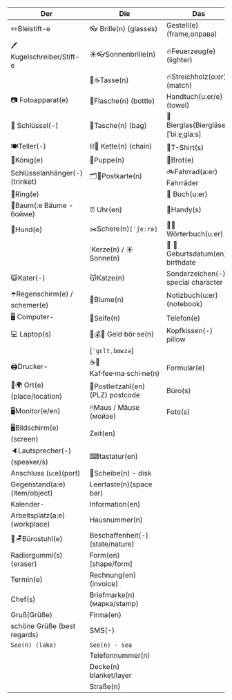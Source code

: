 | Der                           | Die                              | Das                                  |
|-------------------------------|----------------------------------|--------------------------------------|
| ✏️Bleistift-e                 | 👓 Brille(n) (glasses)           | Gestell(e)(frame,оправа)             |
| 🖊 Kugelschreiber/Stift-e     | ☀️👓Sonnenbrille(n)              | 🔥Feuerzeug(e)(lighter)              |
|                               | 🥤☕️Tasse(n)                     | 🔥Streichholz(o:er)(match)           |
| 📷 Fotoapparat(e)             | 🍾Flasche(n) (bottle)            | Handtuch(u:er/e) (towel)             |
| 🔑 Schlüssel(-)               | 👜Tasche(n) (bag)                | 🍺Bierglas(Biergläser)[ˈbiːɐ̯ˌɡlaːs] |
| 🍽Teller(-)                   | ⛓🔗 Kette(n) (chain)             | 👕T-Shirt(s)                         |
| 🤴König(e)                    | 🎎Puppe(n)                       | 🍞Brot(e)                            |
| Schlüsselanhänger(-)(trinket) | 🗂📨Postkarte(n)                 | 🚲Fahrrad(a:er) Fahrräder            |
| 💍Ring(e)                     |                                  | 📕 Buch(u:er)                        |
| 🌳Baum(:e Bäume - бойме)      | ⏰ Uhr(en)                        | 📱Handy(s)                           |
| 🦮Hund(e)                     | ✂️Schere(n)`[ˈʃeːrə]`            | 📓📖Wörterbuch(u:er)                 |
|                               | 🕯Kerze(n) / ☀Sonne(n)           | 🥳 🎂 Geburtsdatum(en) birthdate     |
| 😺Kater(-)                    | 😽Katze(n)                       | Sonderzeichen(-) special character   |
| ☂️Regenschirm(e) / schemer(e) | 🌷Blume(n)                       | Notizbuch(u:er) (notebook)           |
| 🖥 Computer-                  | 🧼Seife(n)                       | Telefon(e)                           |
| 💻 Laptop(s)                  | 👛💰💲 Geld·bör·se(n)            | Kopfkissen(-) pillow                 |
|                               | [`ˈɡɛltˌbœʁzə`]                  |                                      |
| 🖨Drucker-                    | ☕️🤖Kaf·fee·ma·schi·ne(n)        | Formular(e)                          |
| 🥇🌍 Ort(e) (place/location)  | 📮Postleitzahl(en)(PLZ) postcode | Büro(s)                              |
| 🖥Monitor(e/en)               | 🖱Maus / Mäuse (мойзе)           | Foto(s)                              |
| 🖥Bildschirm(e)(screen)       | Zeit(en)                         |                                      |
| 🔈Lautsprecher(-) (speaker/s) | ⌨tastatur(en)                    |                                      |
| Anschluss (u:e)(port)         | 💽Scheibe(n) - disk              |                                      |
| Gegenstand(a:e) (item/object) | Leertaste(n)(space bar)          |                                      |
| Kalender-                     | Information(en)                  |                                      |
| Arbeitsplatz(a:e)(workplace)  | Hausnummer(n)                    |                                      |
| 🏢🪑Bürostuhl(e)              | Beschaffenheit(-)(state/nature)  |                                      |
| Radiergummi(s) (eraser)       | Form(en) [shape/form]            |                                      |
| Termin(e)                     | Rechnung(en) (invoice)           |                                      |
| Chef(s)                       | Briefmarke(n)(марка/stamp)       |                                      |
| Gruß(Grüße)                   | Firma(en)                        |                                      |
| schöne Grüße (best regards)   | SMS(-)                           |                                      |
| `See(n) (lake)`               | `See(n) - sea`                   |                                      |
|                               | Telefonnummer(n)                 |                                      |
|                               | Decke(n) blanket/layer           |                                      |
|                               | Straße(n)                        |                                      |







